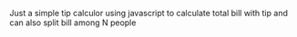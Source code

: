Just a simple tip calculor using javascript to calculate total bill with tip and can also split bill among N people
